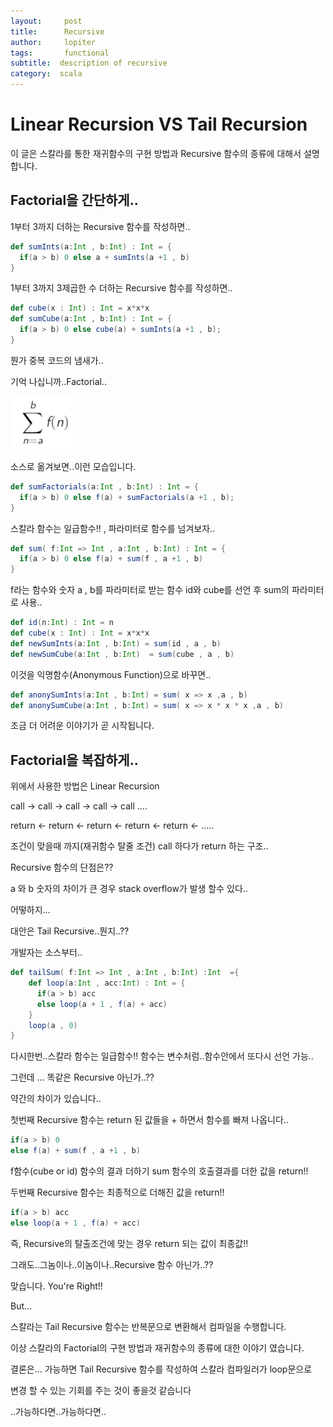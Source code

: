```yaml
---
layout:     post
title:      Recursive
author:     lopiter
tags: 		functional
subtitle:  description of recursive
category:  scala
---
```

# Linear Recursion VS Tail Recursion

이 글은 스칼라를 통한 재귀함수의 구현 방법과 Recursive 함수의 종류에 대해서 설명합니다.

## Factorial을 간단하게..
1부터 3까지 더하는 Recursive 함수를 작성하면..
```scala
def sumInts(a:Int , b:Int) : Int = {
  if(a > b) 0 else a + sumInts(a +1 , b)
}
```

1부터 3까지 3제곱한 수 더하는 Recursive 함수를 작성하면..
```scala
def cube(x : Int) : Int = x*x*x
def sumCube(a:Int , b:Int) : Int = {
  if(a > b) 0 else cube(a) + sumInts(a +1 , b);
}
```
뭔가 중복 코드의 냄새가..

기억 나십니까..Factorial..

![factorial Image1](/img/factorial.png)

소스로 옮겨보면..이런 모습입니다.

```scala
def sumFactorials(a:Int , b:Int) : Int = {
  if(a > b) 0 else f(a) + sumFactorials(a +1 , b);
}
```

스칼라 함수는 일급함수!! , 파라미터로 함수를 넘겨보자..

```scala
def sum( f:Int => Int , a:Int , b:Int) : Int = {
  if(a > b) 0 else f(a) + sum(f , a +1 , b)
}
```

f라는 함수와 숫자 a , b를 파라미터로 받는 함수 id와 cube를 선언 후 sum의 파라미터로 사용..

```scala
def id(n:Int) : Int = n
def cube(x : Int) : Int = x*x*x
def newSumInts(a:Int , b:Int) = sum(id , a , b)
def newSumCube(a:Int , b:Int)  = sum(cube , a , b)
```

이것을 익명함수(Anonymous Function)으로 바꾸면..

```scala
def anonySumInts(a:Int , b:Int) = sum( x => x ,a , b)
def anonySumCube(a:Int , b:Int) = sum( x => x * x * x ,a , b)
```

조금 더 어려운 이야기가 곧 시작됩니다.

## Factorial을 복잡하게..

위에서 사용한 방법은 Linear Recursion

call -> call -> call -> call -> call ....

return <- return <- return <- return <- return <- .....

조건이 맞을때 까지(재귀함수 탈줄 조건) call 하다가 return 하는 구조..

Recursive 함수의 단점은??

a 와 b 숫자의 차이가 큰 경우 stack overflow가 발생 할수 있다..

어떻하지...

대안은 Tail Recursive..뭔지..??

개발자는 소스부터..

```scala
def tailSum( f:Int => Int , a:Int , b:Int) :Int  ={
    def loop(a:Int , acc:Int) : Int = {
      if(a > b) acc
      else loop(a + 1 , f(a) + acc)
    }
    loop(a , 0)
}
```

다시한번..스칼라 함수는 일급함수!! 함수는 변수처럼..함수안에서 또다시 선언 가능..

그런데 ... 똑같은 Recursive 아닌가..??

약간의 차이가 있습니다..

첫번째 Recursive 함수는 return 된 값들을 + 하면서 함수를 빠져 나옵니다..

```scala
if(a > b) 0
else f(a) + sum(f , a +1 , b)
```

f함수(cube or id) 함수의 결과 더하기 sum 함수의 호출결과를 더한 값을 return!!

두번째 Recursive 함수는 최종적으로 더해진 값을 return!!

```scala
if(a > b) acc
else loop(a + 1 , f(a) + acc)
```

즉, Recursive의 탈출조건에 맞는 경우 return 되는 값이 최종값!!

그래도..그놈이나..이놈이나..Recursive 함수 아닌가..??

맞습니다. You're Right!!

But...

스칼라는 Tail Recursive 함수는 반복문으로 변환해서 컴파일을 수행합니다.

이상 스칼라의 Factorial의 구현 방법과 재귀함수의 종류에 대한 이야기 였습니다.

결론은... 가능하면 Tail Recursive 함수를 작성하여 스칼라 컴파일러가 loop문으로

변경 할 수 있는 기회를 주는 것이 좋을것 같습니다

..가능하다면..가능하다면..